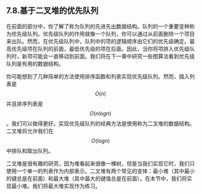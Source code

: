 ## 7.8.基于二叉堆的优先队列

在前面的部分中，你了解了称为队列的先进先出数据结构。队列的一个重要变种称为优先级队列。优先级队列的作用就像一个队列，你可以通过从前面删除一个项目来出队。然而，在优先级队列中，队列中的项的逻辑顺序由它们的优先级确定。最高优先级项在队列的前面，最低优先级的项在后面。因此，当你将项排入优先级队列时，新项可能会一直移动到前面。我们将在下一章中研究一些图算法看到优先级队列是有用的数据结构。

你可能想到了几种简单的方法使用排序函数和列表实现优先级队列。然而，插入列表是 $$O(n)$$ 并且排序列表是 $$O(nlogn)$$。我们可以做得更好。实现优先级队列的经典方法是使用称为二叉堆的数据结构。二叉堆将允许我们在 $$O(logn)$$ 中排队和取出队列。

二叉堆是很有趣的研究，因为堆看起来很像一棵树，但是当我们实现它时，我们只使用一个单一的列表作为内部表示。二叉堆有两个常见的变体：最小堆（其中最小的键总是在前面）和最大堆（其中最大的键值总是在前面）。在本节中，我们将实现最小堆。我们将最大堆实现作为练习。
